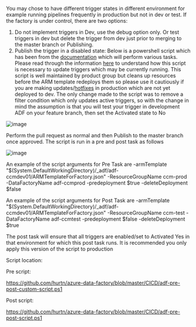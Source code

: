 You may chose to have different trigger states in different environment for example running pipelines frequently in production but not in dev or test. If the factory is under control, there are two options:
1. Do not implement triggers in Dev, use the debug option only. Or test triggers in dev but delete the trigger from dev just prior to merging to the master branch or Publishing. 
2. Publish the trigger in a disabled state:
Below is a powershell script which has been from the [documentation](https://docs.microsoft.com/en-us/azure/data-factory/continuous-integration-deployment#script) which will perform various tasks. Please read through the information [here](https://docs.microsoft.com/en-us/azure/data-factory/continuous-integration-deployment#updating-active-triggers) to understand how this script is necessary to update triggers which may be currently running. This script is well maintained by product group but cleans up resources before the ARM template redeploys them so please use it cautiously if you are making updates/[hotfixes](https://docs.microsoft.com/en-us/azure/data-factory/continuous-integration-deployment#hotfix-production-environment) in production which are not yet deployed to dev. 
The only change made to the script was to remove a filter condition which only updates active triggers, so with the change in mind the assumption is that you will test your trigger in development ADF on your feature branch, then set the Activated state to No

![image](https://user-images.githubusercontent.com/5063077/110925119-b8ef2200-831a-11eb-8b76-14ab526e56c6.png)


Perform the pull request as normal and then Publish to the master branch once approved. The script is run in a pre and post task as follows

![image](https://user-images.githubusercontent.com/5063077/110925390-08355280-831b-11eb-8b7f-5036a934a539.png)



An example of the script arguments for Pre Task are 
-armTemplate "$(System.DefaultWorkingDirectory)/_adf/adf-ccmdev01/ARMTemplateForFactory.json" -ResourceGroupName ccm-prod -DataFactoryName adf-ccmprod -predeployment $true -deleteDeployment $false

An example of the script arguments for Post Task are
-armTemplate "$(System.DefaultWorkingDirectory)/_adf/adf-ccmdev01/ARMTemplateForFactory.json" -ResourceGroupName ccm-test -DataFactoryName adf-ccmtest -predeployment $false -deleteDeployment $true

The post task will ensure that all triggers are enabled/set to Activated Yes in that environment for which this post task runs. It is recommended you only apply this version of the script to production 

Script location:

Pre script:

https://github.com/hurtn/azure-data-factory/blob/master/CICD/adf-pre-post-custom-script.ps1

Post script:

https://github.com/hurtn/azure-data-factory/blob/master/CICD/adf-pre-post-script.ps1
